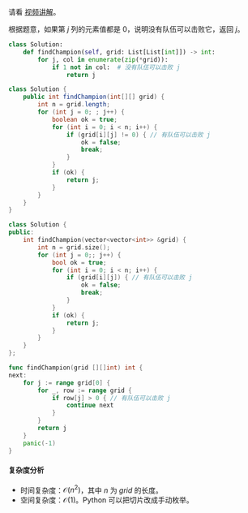 请看 [视频讲解](https://www.bilibili.com/video/BV1Fc411R7xA/)。

根据题意，如果第 $j$ 列的元素值都是 $0$，说明没有队伍可以击败它，返回 $j$。

```py [sol-Python3]
class Solution:
    def findChampion(self, grid: List[List[int]]) -> int:
        for j, col in enumerate(zip(*grid)):
            if 1 not in col:  # 没有队伍可以击败 j
                return j
```

```java [sol-Java]
class Solution {
    public int findChampion(int[][] grid) {
        int n = grid.length;
        for (int j = 0; ; j++) {
            boolean ok = true;
            for (int i = 0; i < n; i++) {
                if (grid[i][j] != 0) { // 有队伍可以击败 j
                    ok = false;
                    break;
                }
            }
            if (ok) {
                return j;
            }
        }
    }
}
```

```cpp [sol-C++]
class Solution {
public:
    int findChampion(vector<vector<int>> &grid) {
        int n = grid.size();
        for (int j = 0;; j++) {
            bool ok = true;
            for (int i = 0; i < n; i++) {
                if (grid[i][j]) { // 有队伍可以击败 j
                    ok = false;
                    break;
                }
            }
            if (ok) {
                return j;
            }
        }
    }
};
```

```go [sol-Go]
func findChampion(grid [][]int) int {
next:
	for j := range grid[0] {
		for _, row := range grid {
			if row[j] > 0 { // 有队伍可以击败 j
				continue next
			}
		}
		return j
	}
	panic(-1)
}
```

#### 复杂度分析

- 时间复杂度：$\mathcal{O}(n^2)$，其中 $n$ 为 $\textit{grid}$ 的长度。
- 空间复杂度：$\mathcal{O}(1)$。Python 可以把切片改成手动枚举。
